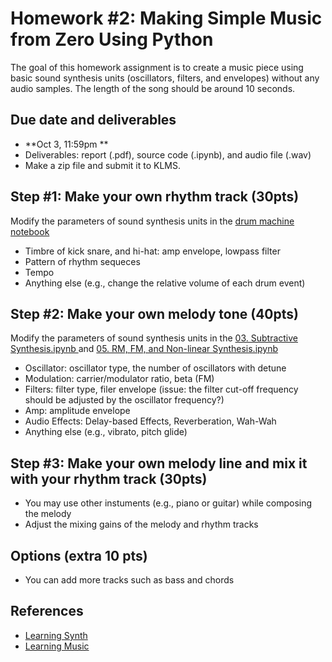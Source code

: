 # Homework #2: Making Simple Music from Zero Using Python

The goal of this homework assignment is to create a music piece using basic sound synthesis units (oscillators, filters, and envelopes) without any audio samples. The length of the song should be around 10 seconds.  

## Due date and deliverables
- **Oct 3, 11:59pm **
- Deliverables: report (.pdf), source code (.ipynb), and audio file (.wav) 
- Make a zip file and submit it to KLMS.


## Step #1: Make your own rhythm track (30pts)
Modify the parameters of sound synthesis units in the <a href="https://github.com/juhannam/ctp431-2024/blob/main/python/04.%20Drum%20Machine.ipynb"> drum machine notebook </a>
- Timbre of kick snare, and hi-hat: amp envelope, lowpass filter
- Pattern of rhythm sequeces
- Tempo 
- Anything else (e.g., change the relative volume of each drum event) 

## Step #2: Make your own melody tone (40pts)
Modify the parameters of sound synthesis units in the <a href="https://github.com/juhannam/ctp431-2025/blob/main/python/03.%20Subtractive%20Synthesis.ipynb"> 03. Subtractive Synthesis.ipynb </a> and <a href="https://github.com/juhannam/ctp431-2025/blob/main/python/05.%20RM%2C%20FM%2C%20and%20Non-linear%20Synthesis.ipynb"> 05. RM, FM, and Non-linear Synthesis.ipynb</a>
- Oscillator: oscillator type, the number of oscillators with detune
- Modulation: carrier/modulator ratio, beta (FM)
- Filters: filter type, filer envelope (issue: the filter cut-off frequency should be adjusted by the oscillator frequency?)
- Amp: amplitude envelope
- Audio Effects: Delay-based Effects, Reverberation, Wah-Wah
- Anything else (e.g., vibrato, pitch glide)

## Step #3: Make your own melody line and mix it with your rhythm track  (30pts)
- You may use other instuments (e.g., piano or guitar) while composing the melody 
- Adjust the mixing gains of the melody and rhythm tracks 

## Options (extra 10 pts)
- You can add more tracks such as bass and chords 

## References
- [Learning Synth](https://learningsynths.ableton.com/en/playground)
- [Learning Music](https://learningmusic.ableton.com/index.html)
